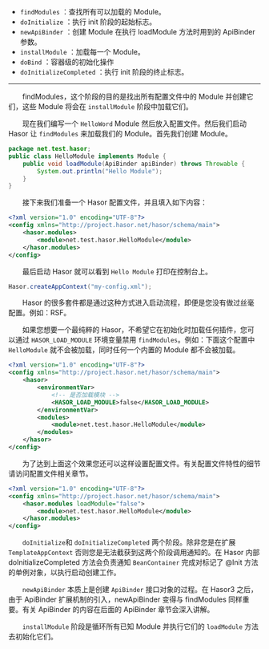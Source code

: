 - `findModules` ：查找所有可以加载的 Module。
- `doInitialize` ：执行 init 阶段的起始标志。
- `newApiBinder` ：创建 Module 在执行 loadModule 方法时用到的 ApiBinder 参数。
- `installModule` ：加载每一个 Module。
- `doBind` ：容器级的初始化操作
- `doInitializeCompleted` ：执行 init 阶段的终止标志。
---

&emsp;&emsp;findModules，这个阶段的目的是找出所有配置文件中的 Module 并创建它们，这些 Module 将会在 `installModule` 阶段中加载它们。

&emsp;&emsp;现在我们编写一个 `HelloWord` Module 然后放入配置文件。然后我们启动 Hasor 让 `findModules` 来加载我们的 Module。首先我们创建 Module。
```java
package net.test.hasor;
public class HelloModule implements Module {
    public void loadModule(ApiBinder apiBinder) throws Throwable {
        System.out.println("Hello Module");
    }
}
```

&emsp;&emsp;接下来我们准备一个 Hasor 配置文件，并且填入如下内容：
```xml
<?xml version="1.0" encoding="UTF-8"?>
<config xmlns="http://project.hasor.net/hasor/schema/main">
    <hasor.modules>
        <module>net.test.hasor.HelloModule</module>
    </hasor.modules>
</config>
```

&emsp;&emsp;最后启动 Hasor 就可以看到 `Hello Module` 打印在控制台上。
```java
Hasor.createAppContext("my-config.xml");
```

&emsp;&emsp;Hasor 的很多套件都是通过这种方式进入启动流程，即便是您没有做过丝毫配置。例如：RSF。

&emsp;&emsp;如果您想要一个最纯粹的 Hasor，不希望它在初始化时加载任何插件，您可以通过 `HASOR_LOAD_MODULE` 环境变量禁用 `findModules`。例如：下面这个配置中 `HelloModule` 就不会被加载，同时任何一个内置的 Module 都不会被加载。
```xml
<?xml version="1.0" encoding="UTF-8"?>
<config xmlns="http://project.hasor.net/hasor/schema/main">
    <hasor>
        <environmentVar>
            <!-- 是否加载模块 -->
            <HASOR_LOAD_MODULE>false</HASOR_LOAD_MODULE>
        </environmentVar>
        <modules>
            <module>net.test.hasor.HelloModule</module>
        </modules>
    </hasor>
</config>
```

&emsp;&emsp;为了达到上面这个效果您还可以这样设置配置文件。有关配置文件特性的细节请访问配置文件相关章节。 
```xml
<?xml version="1.0" encoding="UTF-8"?>
<config xmlns="http://project.hasor.net/hasor/schema/main">
    <hasor.modules loadModule="false">
        <module>net.test.hasor.HelloModule</module>
    </hasor.modules>
</config>
```

&emsp;&emsp;`doInitialize`和 `doInitializeCompleted` 两个阶段。除非您是在扩展 `TemplateAppContext` 否则您是无法截获到这两个阶段调用通知的。在 Hasor 内部 doInitializeCompleted 方法会负责通知 `BeanContainer` 完成对标记了 @Init 方法的单例对象，以执行启动创建工作。

&emsp;&emsp;`newApiBinder` 本质上是创建 `ApiBinder` 接口对象的过程。在 Hasor3 之后，由于 ApiBinder 扩展机制的引入，newApiBinder 变得与 findModules 同样重要。有关 ApiBinder 的内容在后面的 ApiBinder 章节会深入讲解。

&emsp;&emsp;`installModule` 阶段是循环所有已知 Module 并执行它们的 `loadModule` 方法去初始化它们。